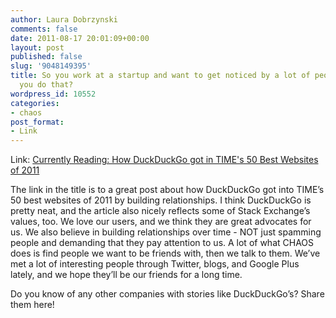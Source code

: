 ```yaml
---
author: Laura Dobrzynski
comments: false
date: 2011-08-17 20:01:09+00:00
layout: post
published: false
slug: '9048149395'
title: So you work at a startup and want to get noticed by a lot of people. How do
  you do that?
wordpress_id: 10552
categories:
- chaos
post_format:
- Link
---
```


Link: [Currently Reading: How DuckDuckGo got in TIME's 50 Best Websites of 2011](http://www.gabrielweinberg.com/blog/2011/08/how-duckduckgo-got-in-times-best-websites.html)

The link in the title is to a great post about how DuckDuckGo got into TIME’s 50 best websites of 2011 by building relationships. I think DuckDuckGo is pretty neat, and the article also nicely reflects some of Stack Exchange’s values, too. We love our users, and we think they are great advocates for us. We also believe in building relationships over time - NOT just spamming people and demanding that they pay attention to us. A lot of what CHAOS does is find people we want to be friends with, then we talk to them. We’ve met a lot of interesting people through Twitter, blogs, and Google Plus lately, and we hope they’ll be our friends for a long time.

Do you know of any other companies with stories like DuckDuckGo’s? Share them here!


